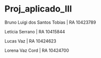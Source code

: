 # Proj_aplicado_III

Bruno Luigi dos Santos Tobias | RA 10423789

Letícia Serrano | RA 10415844

Lucas Vaz | RA 10424623

Lorena Vaz Cord | RA 10424700
